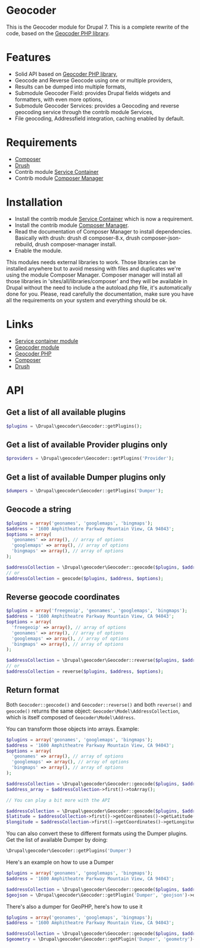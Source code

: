 # Geocoder

This is the Geocoder module for Drupal 7.
This is a complete rewrite of the code, based on the [Geocoder PHP library](http://geocoder-php.org).

# Features
* Solid API based on [Geocoder PHP library](http://geocoder-php.org),
* Geocode and Reverse Geocode using one or multiple providers,
* Results can be dumped into multiple formats,
* Submodule Geocoder Field: provides Drupal fields widgets and formatters, with even more options,
* Submodule Geocoder Services: provides a Geocoding and reverse geocoding service through the contrib module Services,
* File geocoding, Addressfield integration, caching enabled by default.

# Requirements
* [Composer](https://getcomposer.org/)
* [Drush](http://drush.org)
* Contrib module [Service Container](https://www.drupal.org/project/service_container)
* Contrib module [Composer Manager](https://www.drupal.org/project/composer_manager)

# Installation
* Install the contrib module [Service Container](https://www.drupal.org/project/service_container) which is now a requirement.
* Install the contrib module [Composer Manager](https://www.drupal.org/project/composer_manager).
* Read the documentation of Composer Manager to install dependencies. Basically with drush: drush dl composer-8.x, drush composer-json-rebuild, drush composer-manager install.
* Enable the module.

This modules needs external libraries to work. Those libraries can be installed anywhere but to avoid messing with files and duplicates we're using the module Composer Manager.
Composer manager will install all those libraries in 'sites/all/libraries/composer' and they will be available in Drupal without the need to include a the autoload.php file, it's automatically done for you.
Please, read carefully the documentation, make sure you have all the requirements on your system and everything should be ok.

# Links
* [Service container module](https://www.drupal.org/project/service_container)
* [Geocoder module](https://www.drupal.org/project/geocoder)
* [Geocoder PHP](http://geocoder-php.org/)
* [Composer](https://getcomposer.org/)
* [Drush](http://drush.org)

# API

## Get a list of all available plugins

```php
$plugins = \Drupal\geocoder\Geocoder::getPlugins();
```

## Get a list of available Provider plugins only

```php
$providers = \Drupal\geocoder\Geocoder::getPlugins('Provider');
```

## Get a list of available Dumper plugins only

```php
$dumpers = \Drupal\geocoder\Geocoder::getPlugins('Dumper');
```

## Geocode a string

```php
$plugins = array('geonames', 'googlemaps', 'bingmaps');
$address = '1600 Amphitheatre Parkway Mountain View, CA 94043';
$options = array(
  'geonames' => array(), // array of options
  'googlemaps' => array(), // array of options
  'bingmaps' => array(), // array of options
);

$addressCollection = \Drupal\geocoder\Geocoder::geocode($plugins, $address, $options);
// or
$addressCollection = geocode($plugins, $address, $options);
```

## Reverse geocode coordinates

```php
$plugins = array('freegeoip', 'geonames', 'googlemaps', 'bingmaps');
$address = '1600 Amphitheatre Parkway Mountain View, CA 94043';
$options = array(
  'freegeoip' => array(), // array of options
  'geonames' => array(), // array of options
  'googlemaps' => array(), // array of options
  'bingmaps' => array(), // array of options
);

$addressCollection = \Drupal\geocoder\Geocoder::reverse($plugins, $address, $options);
// or
$addressCollection = reverse($plugins, $address, $options);
```

## Return format

Both ```Geocoder::geocode()``` and ```Geocoder::reverse()``` and both ```reverse()``` and ```geocode()``` returns the same object: ```Geocoder\Model\AddressCollection```, which is itself composed of ```Geocoder\Model\Address```.

You can transform those objects into arrays. Example:

```php
$plugins = array('geonames', 'googlemaps', 'bingmaps');
$address = '1600 Amphitheatre Parkway Mountain View, CA 94043';
$options = array(
  'geonames' => array(), // array of options
  'googlemaps' => array(), // array of options
  'bingmaps' => array(), // array of options
);

$addressCollection = \Drupal\geocoder\Geocoder::geocode($plugins, $address, $options);
$address_array = $addressCollection->first()->toArray();

// You can play a bit more with the API

$addressCollection = \Drupal\geocoder\Geocoder::geocode($plugins, $address, $options);
$latitude = $addressCollection->first()->getCoordinates()->getLatitude();
$longitude = $addressCollection->first()->getCoordinates()->getLongitude();
```

You can also convert these to different formats using the Dumper plugins.
Get the list of available Dumper by doing:

```php
\Drupal\geocoder\Geocoder::getPlugins('Dumper')
```

Here's an example on how to use a Dumper

```php
$plugins = array('geonames', 'googlemaps', 'bingmaps');
$address = '1600 Amphitheatre Parkway Mountain View, CA 94043';

$addressCollection = \Drupal\geocoder\Geocoder::geocode($plugins, $address);
$geojson = \Drupal\geocoder\Geocoder::getPlugin('Dumper', 'geojson')->dump($addressCollection->first());
```

There's also a dumper for GeoPHP, here's how to use it

```php
$plugins = array('geonames', 'googlemaps', 'bingmaps');
$address = '1600 Amphitheatre Parkway Mountain View, CA 94043';

$addressCollection = \Drupal\geocoder\Geocoder::geocode($plugins, $address);
$geometry = \Drupal\geocoder\Geocoder::getPlugin('Dumper', 'geometry')->dump($addressCollection->first());
```
